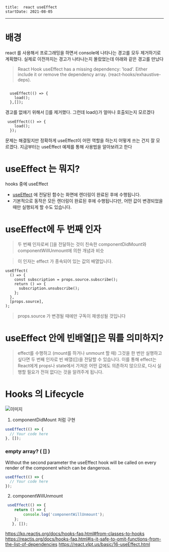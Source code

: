 ```
title:  react useEffect
startDate: 2021-08-05
```
---

# 배경
react 를 사용해서 프로그래밍을 하면서 console에 나타나는 경고를 모두 제거하기로 계획했다.
실제로 이전까지는 경고가 나타나는지 몰랐었는데 아래와 같은 경고를 만났다

>React Hook useEffect has a missing dependency: 'load'. Either include it or remove the dependency array. (react-hooks/exhaustive-deps).
```

  useEffect(() => {
    load();
  },[]);

```
경고를 없애기 위해서  []를 제거했다.
그런데 load()가 얼마나 호출되는지 모르겠다

```
 useEffect(() => {
    load();
  });
```
문제는 해결됬지만 정확하게 useEffect이 어떤 역할을 하는지 어떻게 쓰는 건지 잘 모르겠다.
지금부터는 useEffect 예제를 통해 사용법을 알아보려고 한다


# useEffect 는 뭐지?

hooks 중에 useEffect

* [useEffect](https://ko.reactjs.org/docs/hooks-reference.html#useeffect) 에 전달된 함수는 화면에 렌더링이 완료된 후에 수행됩니다.
* 기본적으로 동작은 모든 렌더링이 완료된 후에 수행됩니다만, 어떤 값이 변경되었을 때만 실행되게 할 수도 있습니다.

# useEffect에 두 번째 인자
> 두 번째 인자로써 []을 전달하는 것이 친숙한 componentDidMount와 componentWillUnmount에 의한 개념과 비슷
 
> 이 인자는 effect 가 종속되어 있는 값의 배열입니다. 

```
useEffect(
  () => {
    const subscription = props.source.subscribe();
    return () => {
      subscription.unsubscribe();
    };
  },
  [props.source],
);

```
> props.source 가 변경될 때에만 구독이 재생성될 것입니다
>
# useEffect 안에 빈배열[]은 뭐를 의미하지?
> effect를 수행하고 (mount를 하거나 unmount 할 때) 그것을 한 번만 실행하고 싶다면 두 번째 인자로 빈 배열([])을 전달할 수 있습니다.
 이를 통해 effect는 React에게 props나 state에서 가져온 어떤 값에도 의존하지 않으므로, 다시 실행할 필요가 전혀 없다는 것을 알려주게 됩니다. 




# Hooks 의 Lifecycle
![이미지](https://i.stack.imgur.com/7q1jC.jpg)
1. componentDidMount 처럼 구현

``` javascript
useEffect(() => {
  // Your code here
}, []);
```

### empty array? ( [] )

Without the second parameter the useEffect hook will be called on every render of the component which can be dangerous.

``` javascript
useEffect(() => {
  // Your code here
});
```

2. componentWillUnmount

``` javascript
 useEffect(() => {
    return () => {
        console.log('componentWillUnmount');
    };
   }, []);
```

https://ko.reactjs.org/docs/hooks-faq.html#from-classes-to-hooks
https://reactjs.org/docs/hooks-faq.html#is-it-safe-to-omit-functions-from-the-list-of-dependencies
https://react.vlpt.us/basic/16-useEffect.html